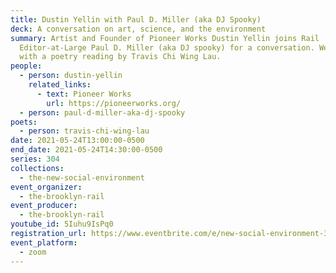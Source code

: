 ```yaml
---
title: Dustin Yellin with Paul D. Miller (aka DJ Spooky)
deck: A conversation on art, science, and the environment
summary: Artist and Founder of Pioneer Works Dustin Yellin joins Rail
  Editor-at-Large Paul D. Miller (aka DJ spooky) for a conversation. We conclude
  with a poetry reading by Travis Chi Wing Lau.
people:
  - person: dustin-yellin
    related_links:
      - text: Pioneer Works
        url: https://pioneerworks.org/
  - person: paul-d-miller-aka-dj-spooky
poets:
  - person: travis-chi-wing-lau
date: 2021-05-24T13:00:00-0500
end_date: 2021-05-24T14:30:00-0500
series: 304
collections:
  - the-new-social-environment
event_organizer:
  - the-brooklyn-rail
event_producer:
  - the-brooklyn-rail
youtube_id: 5Iuhu9IsPq0
registration_url: https://www.eventbrite.com/e/new-social-environment-304-dustin-yellin-with-paul-d-miller-tickets-156123193675
event_platform:
  - zoom
---
```

